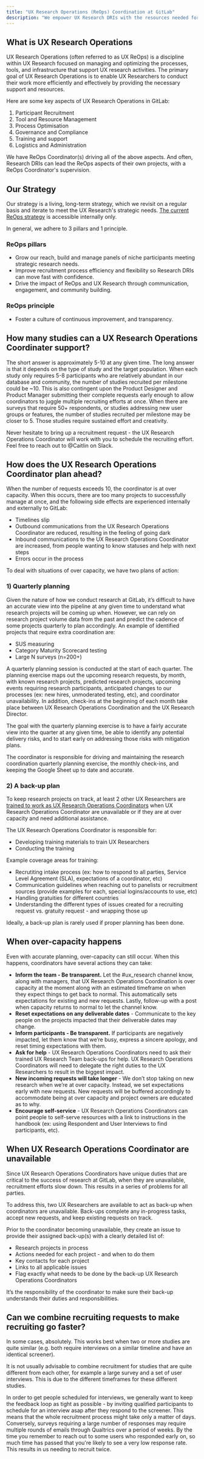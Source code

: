 ```yaml
---
title: "UX Research Operations (ReOps) Coordination at GitLab"
description: "We empower UX Research DRIs with the resources needed for efficient and high-quality research, enabling researchers to focus on generating insights that drive exceptional user experiences and product innovation."
---
```


## What is UX Research Operations

UX Research Operations (often referred to as UX ReOps) is a discipline within UX Research focused on managing and optimizing the processes, tools, and infrastructure that support UX research activities. The primary goal of UX Research Operations is to enable UX Researchers to conduct their work more efficiently and effectively by providing the necessary support and resources.

Here are some key aspects of UX Research Operations in GitLab:

1. Participant Recruitment
1. Tool and Resource Management
1. Process Optimisation
1. Governance and Compliance
1. Training and support
1. Logistics and Administration

We have ReOps Coordinator(s) driving all of the above aspects. And often, Research DRIs can lead the ReOps aspects of their own projects, with a ReOps Coordinator's supervision.

## Our Strategy

Our strategy is a living, long-term strategy, which we revisit on a regular basis and iterate to meet the UX Research's strategic needs. [The current ReOps strategy](https://docs.google.com/document/d/1g3_k-HNcoOQ_q0ymNd2mUz-9ytQ-qemDmv0l8PUDUVM/edit#heading=h.9j3bilag0pmg) is accessible internally only.

In general, we adhere to 3 pillars and 1 principle.

### ReOps pillars

* Grow our reach, build and manage panels of niche participants meeting strategic research needs.
* Improve recruitment process efficiency and flexibility so Research DRIs can move fast with confidence.
* Drive the impact of ReOps and UX Research through communication, engagement, and community building.

### ReOps principle

* Foster a culture of continuous improvement, and transparency.

## How many studies can a UX Research Operations Coordinater support?

The short answer is approximately 5-10 at any given time. The long answer is that it depends on the type of study and the target population. When each study only requires 5-8 participants who are relatively abundant in our database and community, the number of studies recruited per milestone could be ~10. This is also contingent upon the Product Designer and Product Manager submitting their complete requests early enough to allow coordinators to juggle multiple recruiting efforts at once. When there are surveys that require 50+ respondents, or studies addressing new user groups or features, the number of studies recruited per milestone may be closer to 5. Those studies require sustained effort and creativity.

Never hesitate to bring up a recruitment request - the UX Research Operations Coordinator will work with you to schedule the recruiting effort. Feel free to reach out to @Caitlin on Slack.

## How does the UX Research Operations Coordinator plan ahead?

When the number of requests exceeds 10, the coordinator is at over capacity.  When this occurs, there are too many projects to successfully manage at once, and the following side effects are experienced internally and externally to GitLab:

* Timelines slip
* Outbound communications from the UX Research Operations Coordinator are reduced, resulting in the feeling of going dark
* Inbound communications to the UX Research Operations Coordinator are increased, from people wanting to know statuses and help with next steps
* Errors occur in the process

To deal with situations of over capacity, we have two plans of action:

### 1) Quarterly planning

Given the nature of how we conduct research at GitLab, it’s difficult to have an accurate view into the pipeline at any given time to understand what research projects will be coming up when.  However, we can rely on research project volume data from the past and predict the cadence of some projects quarterly to plan accordingly.  An example of identified projects that require extra coordination are:

* SUS measuring
* Category Maturity Scorecard testing
* Large N surveys (n=200+)

A quarterly planning session is conducted at the start of each quarter.  The planning exercise maps out the upcoming research requests, by month, with known research projects, predicted research projects, upcoming events requiring research participants, anticipated changes to our processes (ex: new hires, unmoderated testing, etc), and coordinator unavailability.  In addition, check-ins at the beginning of each month take place between UX Research Operations Coordination and the UX Research Director.

The goal with the quarterly planning exercise is to have a fairly accurate view into the quarter at any given time, be able to identify any potential delivery risks, and to start early on addressing those risks with mitigation plans.

The coordinator is responsible for driving and maintaining the research coordination quarterly planning exercise, the monthly check-ins, and keeping the Google Sheet up to date and accurate.

### 2) A back-up plan

To keep research projects on track, at least 2 other UX Researchers are [trained to work as UX Research Operations Coordinators](/handbook/product/ux/ux-research-coordination/research-coordinator-fill-in/) when UX Research Operations Coordinator are unavailable or if they are at over capacity and need additional assistance.

The UX Research Operations Coordinator is responsible for:

* Developing training materials to train UX Researchers
* Conducting the training

Example coverage areas for training:

* Recrutiting intake process (ex: how to respond to all parties, Service Level Agreement (SLA), expectations of a coordinator, etc)
* Communication guidelines when reaching out to panelists or recruitment sources (provide examples for each, special logins/accounts to use, etc)
* Handling gratuities for different countries
* Understanding the different types of issues created for a recruiting request vs. gratuity request - and wrapping those up

Ideally, a back-up plan is rarely used if proper planning has been done.

## When over-capacity happens

Even with accurate planning, over-capacity can still occur.  When this happens, coordinators have several actions they can take:

* **Inform the team - Be transparent.**  Let the #ux_research channel know, along with managers, that UX Research Operations Coordination is over capacity at the moment along with an estimated timeframe on when they expect things to get back to normal. This automatically sets expectations for existing and new requests.  Lastly, follow-up with a post when capacity returns to normal to let the channel know.
* **Reset expectations on any deliverable dates** - Communicate to the key people on the projects impacted that their deliverable dates may change.
* **Inform participants - Be transparent.**  If participants are negatively impacted, let them know that we’re busy, express a sincere apology, and reset timing expectations with them.
* **Ask for help** - UX Research Operations Coordinators need to ask their trained UX Research Team back-ups for help. UX Research Operations Coordinators will need to delegate the right duties to the UX Researchers to result in the biggest impact.
* **New incoming requests will take longer** - We don’t stop taking on new research when we’re at over capacity.  Instead, we set expectations early with new requests.  New requests will be buffered accordingly to accommodate being at over capacity and project owners are educated as to why.
* **Encourage self-service** - UX Research Operations Coordinators can point people to self-serve resources with a link to instructions in the handbook (ex: using Respondent and User Interviews to find participants, etc).

## When UX Research Operations Coordinator are unavailable

Since UX Research Operations Coordinators have unique duties that are critical to the success of research at GitLab, when they are unavailable, recruitment efforts slow down.  This results in a series of problems for all parties.

To address this, two UX Researchers are available to act as back-up when coordinators are unavailable.  Back-ups complete any in-progress tasks, accept new requests, and keep existing requests on track.

Prior to the coordinator becoming unavailable, they create an issue to provide their assigned back-up(s) with a clearly detailed list of:

* Research projects in process
* Actions needed for each project - and when to do them
* Key contacts for each project
* Links to all applicable issues
* Flag exactly what needs to be done by the back-up UX Research Operations Coordinators

It’s the responsibility of the coordinator to make sure their back-up understands their duties and responsibilities.

## Can we combine recruiting requests to make recruiting go faster?

In some cases, absolutely. This works best when two or more studies are quite similar (e.g. both require interviews on a similar timeline and have an identical screener).

It is not usually advisable to combine recruitment for studies that are quite different from each other, for example a large survey and a set of user interviews. This is due to the different timeframes for these different studies.

In order to get people scheduled for interviews, we generally want to keep the feedback loop as tight as possible - by inviting qualified participants to schedule for an interview asap after they respond to the screener. This means that the whole recruitment process might take only a matter of days. Conversely, surveys requiring a large number of responses may require multiple rounds of emails through Qualtrics over a period of weeks. By the time you remember to reach out to some users who responded early on, so much time has passed that you're likely to see a very low response rate. This results in us needing to recruit twice.
